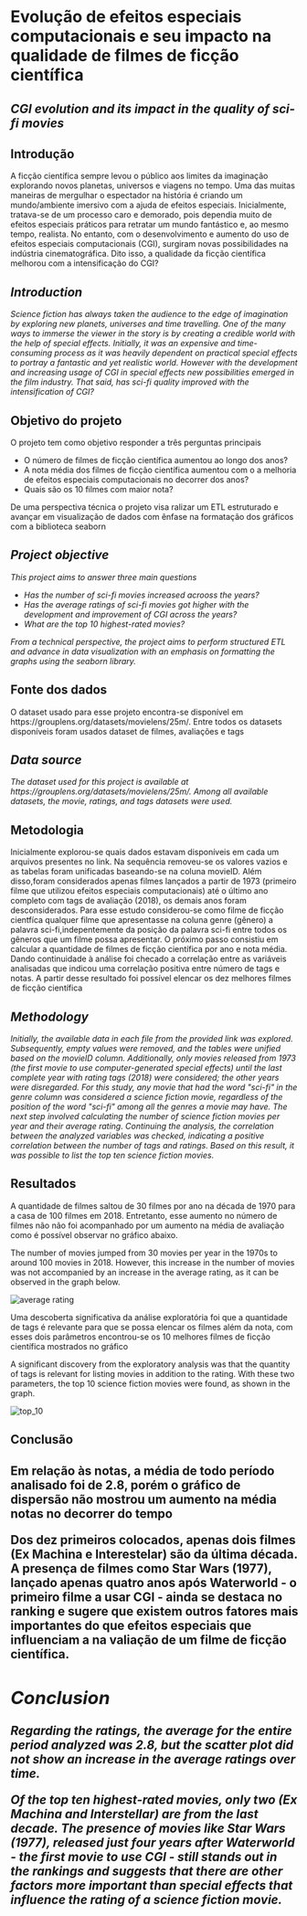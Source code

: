 # Evolução de efeitos especiais computacionais e seu impacto na qualidade de filmes de ficção científica
## *CGI evolution and its impact in the quality of sci-fi movies*
<h2>Introdução</h2>

<p>A ficção científica sempre levou o público aos limites da imaginação explorando novos planetas, universos e viagens no tempo. Uma das muitas maneiras de mergulhar o espectador na história é criando um mundo/ambiente imersivo com a ajuda de efeitos especiais. Inicialmente, tratava-se de um processo caro e demorado, pois dependia muito de efeitos especiais práticos para retratar um mundo fantástico e, ao mesmo tempo, realista. No entanto, com o desenvolvimento e aumento do uso de efeitos especiais computacionais (CGI), surgiram novas possibilidades na indústria cinematográfica. Dito isso, a qualidade da ficção científica melhorou com a intensificação do CGI?</p>

<i><h2>Introduction</h2></i>

<i><p>Science fiction has always taken the audience to the edge of imagination by exploring new planets, universes and time travelling. One of the many ways to immerse the viewer in the story is by creating a credible world with the help of special effects. Initially, it was an expensive and time-consuming process as it was heavily dependent on practical special effects to portray a fantastic and yet realistic world. However with the development and increasing usage of CGI in special effects new possibilities emerged in the film industry. That said, has sci-fi quality improved with the intensification of CGI?</p></i>



<h2>Objetivo do projeto</h2>

<p>O projeto tem como objetivo responder a três perguntas principais</p>
    <ul>
        <li>O número de filmes de ficção científica aumentou ao longo dos anos?</li>
        <li>A nota média dos filmes de ficção científica aumentou com o a melhoria de efeitos especiais computacionais no decorrer dos anos?</li>
        <li>Quais são os 10 filmes com maior nota?</li>
    </ul>
 <p> De uma perspectiva técnica o projeto visa ralizar um ETL estruturado e avançar em visualização de dados com ênfase na formatação dos gráficos com a biblioteca seaborn<p>

<i>
    <h2>Project objective</h2>
    <p>This project aims to answer three main questions</p>
        <ul>
            <li>Has the number of sci-fi movies increased acrooss the years?</li>
            <li>Has the average ratings of sci-fi movies got higher with the development and improvement of CGI across the years?</li>
            <li>What are the top 10 highest-rated movies?</ul>
        </ul>
    <p>From a technical perspective, the project aims to perform structured ETL and advance in data visualization with an emphasis on formatting the graphs using the seaborn library.<p>
</i>
<h2>Fonte dos dados</h2>
<p>O dataset usado para esse projeto encontra-se disponível em https://grouplens.org/datasets/movielens/25m/. Entre todos os datasets disponíveis foram usados dataset de filmes, avaliações e tags</p>
<i>
    <h2>Data source</h2>
    <p>The dataset used for this project is available at https://grouplens.org/datasets/movielens/25m/. Among all available datasets, the movie, ratings, and tags datasets were used.</p>
</i>
<h2>Metodologia</h2>
    <p>
    Inicialmente explorou-se quais dados estavam disponíveis em cada um arquivos presentes no link. Na sequência removeu-se os valores vazios e as tabelas foram unificadas baseando-se na coluna movieID. Além disso,foram considerados apenas filmes lançados a partir de 1973 (primeiro filme que utilizou efeitos especiais computacionais) até o último ano completo com tags de avaliação (2018), os demais anos foram desconsiderados. Para esse estudo considerou-se como filme de ficção cientfíca qualquer filme que apresentasse na coluna genre (gênero) a palavra sci-fi,indepentemente da posição da palavra sci-fi entre todos os gêneros que um filme possa apresentar. O próximo passo consistiu em calcular a quantidade de filmes de ficção científica por ano e nota média. Dando continuidade à análise foi checado a correlação entre as variáveis analisadas que indicou uma correlação positiva entre número de tags e notas. A partir desse resultado foi possível elencar os dez melhores filmes de ficção científica
    </p>
<i>
    <h2>Methodology</h2>
    <p>Initially, the available data in each file from the provided link was explored. Subsequently, empty values were removed, and the tables were unified based on the movieID column. Additionally, only movies released from 1973 (the first movie to use computer-generated special effects) until the last complete year with rating tags (2018) were considered; the other years were disregarded. For this study, any movie that had the word "sci-fi" in the genre column was considered a science fiction movie, regardless of the position of the word "sci-fi" among all the genres a movie may have. The next step involved calculating the number of science fiction movies per year and their average rating. Continuing the analysis, the correlation between the analyzed variables was checked, indicating a positive correlation between the number of tags and ratings. Based on this result, it was possible to list the top ten science fiction movies.</p>
</i>
<h2>Resultados</h2>
    <p>A quantidade de filmes saltou de 30 filmes por ano na década de 1970 para a casa de 100 filmes em 2018. Entretanto, esse aumento no número de filmes não não foi acompanhado por um aumento na média de avaliação como é possível observar no gráfico abaixo.</p>

</i>   
    <p>The number of movies jumped from 30 movies per year in the 1970s to around 100 movies in 2018. However, this increase in the number of movies was not accompanied by an increase in the average rating, as it can be observed in the graph below.</p>
</i>

![average rating](images/avg_rating.jpg)


<p> Uma descoberta significativa da análise exploratória foi que a quantidade de tags é relevante para que se possa elencar os filmes além da nota, com esses dois parâmetros encontrou-se os 10 melhores filmes de ficção científica mostrados no gráfico</p>

</i>
    <p>A significant discovery from the exploratory analysis was that the quantity of tags is relevant for listing movies in addition to the rating. With these two parameters, the top 10 science fiction movies were found, as shown in the graph.</p>
</i>

![top_10](images/top_10.jpg)

<h2>Conclusão<h2>

<p> Em relação às notas, a média de todo período analisado foi de 2.8, porém o gráfico de dispersão não mostrou um aumento na média notas no decorrer do tempo </p>

<p>Dos dez primeiros colocados, apenas dois filmes (Ex Machina e Interestelar) são da última década. A presença de filmes como Star Wars (1977), lançado apenas quatro anos após Waterworld - o primeiro filme a usar CGI - ainda se destaca no ranking e sugere que existem outros fatores mais importantes do que efeitos especiais que influenciam a na valiação de um filme de ficção científica.</p> 

<i>
    <h2>Conclusion</h2>

<p>Regarding the ratings, the average for the entire period analyzed was 2.8, but the scatter plot did not show an increase in the average ratings over time.</p>

Of the top ten highest-rated movies, only two (Ex Machina and Interstellar) are from the last decade. The presence of movies like Star Wars (1977), released just four years after Waterworld - the first movie to use CGI - still stands out in the rankings and suggests that there are other factors more important than special effects that influence the rating of a science fiction movie.</p>
</i>